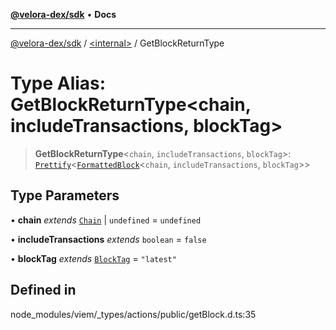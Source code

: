 [**@velora-dex/sdk**](../../README.md) • **Docs**

***

[@velora-dex/sdk](../../globals.md) / [\<internal\>](../README.md) / GetBlockReturnType

# Type Alias: GetBlockReturnType\<chain, includeTransactions, blockTag\>

> **GetBlockReturnType**\<`chain`, `includeTransactions`, `blockTag`\>: [`Prettify`](Prettify.md)\<[`FormattedBlock`](FormattedBlock.md)\<`chain`, `includeTransactions`, `blockTag`\>\>

## Type Parameters

• **chain** *extends* [`Chain`](Chain.md) \| `undefined` = `undefined`

• **includeTransactions** *extends* `boolean` = `false`

• **blockTag** *extends* [`BlockTag`](BlockTag.md) = `"latest"`

## Defined in

node\_modules/viem/\_types/actions/public/getBlock.d.ts:35

